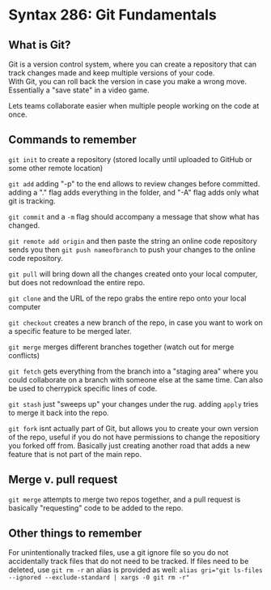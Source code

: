 # Syntax 286: Git Fundamentals

## What is Git?
Git is a version control system, where you can create a repository that can track changes made and keep multiple versions of your code.  
With Git, you can roll back the version in case you make a wrong move. Essentially a "save state" in a video game.

Lets teams collaborate easier when multiple people working on the code at once.

## Commands to remember
```git init``` to create a repository (stored locally until uploaded to GitHub or some other remote location)  

```git add``` adding "-p" to the end allows to review changes before committed. adding a "." flag adds everything in the folder, and "-A" flag adds only what git is tracking.

```git commit``` and a ```-m``` flag should accompany a message that show what has changed.

```git remote add origin``` and then paste the string an online code repository sends you then ```git push nameofbranch``` to push your changes to the online code repository.

```git pull``` will bring down all the changes created onto your local computer, but does not redownload the entire repo.

```git clone``` and the URL of the repo grabs the entire repo onto your local computer

```git checkout``` creates a new branch of the repo, in case you want to work on a specific feature to be merged later.

```git merge``` merges different branches together (watch out for merge conflicts)

```git fetch``` gets everything from the branch into a "staging area" where you could collaborate on a branch with someone else at the same time. Can also be used to cherrypick specific lines of code.

```git stash``` just "sweeps up" your changes under the rug. adding ```apply``` tries to merge it back into the repo.

```git fork``` isnt actually part of Git, but allows you to create your own version of the repo, useful if you do not have permissions to change the repositiory you forked off from. Basically just creating another road that adds a new feature that is not part of the main repo.

## Merge v. pull request
```git merge``` attempts to merge two repos together, and a pull request is basically "requesting" code to be added to the repo.

## Other things to remember

For unintentionally tracked files, use a git ignore file so you do not accidentally track files that do not need to be tracked.
If files need to be deleted, use ```git rm -r``` an alias is provided as well:
```alias gri="git ls-files --ignored --exclude-standard | xargs -0 git rm -r"```

